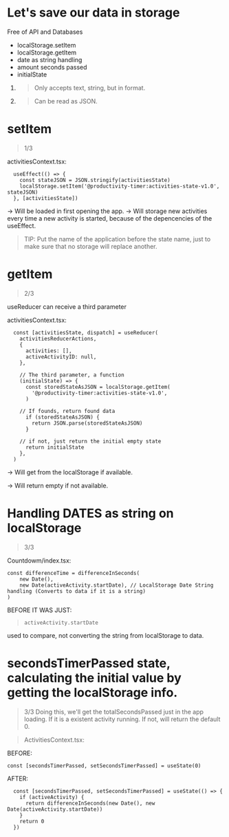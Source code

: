 # Let's save our data in storage
Free of API and Databases

- localStorage.setItem
- localStorage.getItem
- date as string handling
- amount seconds passed
- initialState

1. > Only accepts text, string, but in format.

2. > Can be read as JSON.



# setItem
> 1/3

activitiesContext.tsx:
```tsx
  useEffect(() => {
    const stateJSON = JSON.stringify(activitiesState)
    localStorage.setItem('@productivity-timer:activities-state-v1.0', stateJSON)
  }, [activitiesState])
```


-> Will be loaded in first opening the app.
-> Will storage new activities every time a new activity is started, because of the depencencies of the useEffect. 

> TIP: 
Put the name of the application before the state name, just to make sure that no storage will replace another.

# getItem
> 2/3

useReducer can receive a third parameter 

activitiesContext.tsx:
```tsx
  const [activitiesState, dispatch] = useReducer(
    activitiesReducerActions,
    {
      activities: [],
      activeActivityID: null,
    },

    // The third parameter, a function
    (initialState) => {
      const storedStateAsJSON = localStorage.getItem(
        '@productivity-timer:activities-state-v1.0',
      )

    // If founds, return found data
      if (storedStateAsJSON) {
        return JSON.parse(storedStateAsJSON)
      }
    
    // if not, just return the initial empty state
      return initialState
    },
  )
```
-> Will get from the localStorage if available.

-> Will return empty if not available.


# Handling DATES as string on localStorage
> 3/3

Countdowm/index.tsx:
```tsx
const differenceTime = differenceInSeconds(
    new Date(),
    new Date(activeActivity.startDate), // LocalStorage Date String handling (Converts to data if it is a string)
)
```

BEFORE IT WAS JUST:
>     activeActivity.startDate
used to compare, not converting the string from localStorage to data.



# secondsTimerPassed state, calculating the initial value by getting the localStorage info.
> 3/3
    Doing this, we'll get the totalSecondsPassed just in the app loading. If it is a existent activity running. If not, will return the default 0.


> ActivitiesContext.tsx:

BEFORE:
```tsx
const [secondsTimerPassed, setSecondsTimerPassed] = useState(0)
```

AFTER:
```tsx
  const [secondsTimerPassed, setSecondsTimerPassed] = useState(() => {
    if (activeActivity) {
      return differenceInSeconds(new Date(), new Date(activeActivity.startDate))
    }
    return 0
  })
```


